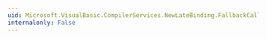 ```yaml
---
uid: Microsoft.VisualBasic.CompilerServices.NewLateBinding.FallbackCall(System.Object,System.String,System.Object[],System.String[],System.Boolean)
internalonly: False
---
```

